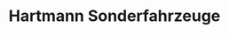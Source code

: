 ---
title: "Hartmann Sonderfahrzeuge"
url: /lampertheim/hartmann-sonderfahrzeuge/
shop: Autohaus
---